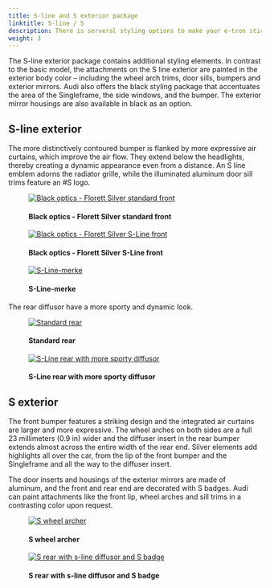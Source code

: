 ```yaml
---
title: S-line and S exterior package
linktitle: S-line / S
description: There is serveral styling options to make your e-tron stick out from the growd
weight: 3
---
```

<!-- markdownlint-disable MD033 -->

The S-line exterior package contains additional styling elements. In contrast to the basic model, the attachments on the S line exterior are
painted in the exterior body color – including the wheel arch trims, door sills, bumpers and exterior mirrors. Audi also offers the black styling package that accentuates the area of the Singleframe, the side windows, and the bumper. The exterior mirror housings are also available in black as an option.

## S-line exterior

The more distinctively contoured bumper is flanked by more expressive air curtains, which improve the air flow. They
extend below the headlights, thereby creating a dynamic appearance even from a distance. An S line emblem adorns the radiator grille, while the
illuminated aluminum door sill trims feature an #S logo.

<figure>
    <a href="https://media.electrichasgoneaudi.net/multimedia/models/e-tron/exterior/s-line/blackoptics_florett.jpg">
        <img src="https://media.electrichasgoneaudi.net/multimedia/models/e-tron/exterior/s-line/blackoptics_floretts.jpg" alt="Black optics - Florett Silver standard front" title="Black optics - Florett Silver standard front">
    </a>
    <figcaption><h4>Black optics - Florett Silver standard front</h4></figcaption>
</figure>

<figure>
    <a href="https://media.electrichasgoneaudi.net/multimedia/models/e-tron/exterior/s-line/blackoptics_florett_sline.jpg">
        <img src="https://media.electrichasgoneaudi.net/multimedia/models/e-tron/exterior/s-line/blackoptics_florett_slines.jpg" alt="Black optics - Florett Silver S-Line front" title="Black optics - Florett Silver S-Line front">
    </a>
    <figcaption><h4>Black optics - Florett Silver S-Line front</h4></figcaption>
</figure>

<figure>
    <a href="https://media.electrichasgoneaudi.net/multimedia/models/e-tron/exterior/s-line/slinebadge.jpg">
        <img src="https://media.electrichasgoneaudi.net/multimedia/models/e-tron/exterior/s-line/slinebadges.jpg" alt="S-Line-merke" title="S-Line-merke">
    </a>
    <figcaption><h4>S-Line-merke</h4></figcaption>
</figure>

The rear diffusor have a more sporty and dynamic look.

<figure>
    <a href="https://media.electrichasgoneaudi.net/multimedia/models/e-tron/exterior/s-line/rear-standard.jpg">
        <img src="https://media.electrichasgoneaudi.net/multimedia/models/e-tron/exterior/s-line/rear-standards.jpg"
        alt="Standard rear" title="Standard rear">
    </a>
    <figcaption><h4>Standard rear</h4></figcaption>
</figure>

<figure>
    <a href="https://media.electrichasgoneaudi.net/multimedia/models/e-tron/exterior/s-line/rear-sline.jpg">
        <img src="https://media.electrichasgoneaudi.net/multimedia/models/e-tron/exterior/s-line/rear-slines.jpg"
        alt="S-Line rear with more sporty diffusor" title="S-Line rear with more sporty diffusor">
    </a>
    <figcaption><h4>S-Line rear with more sporty diffusor</h4></figcaption>
</figure>

## S exterior

 The front bumper features a striking design and the integrated air curtains are larger and more expressive. The wheel arches on both sides are a full 23 millimeters (0.9 in) wider and
 the diffuser insert in the rear bumper extends almost across the entire width of the rear end. Silver elements add highlights all over the car, from the lip of the front bumper and the
 Singleframe and all the way to the diffuser insert.
 
 The door inserts and housings of the exterior mirrors are made of aluminum, and the front and rear end are decorated with S badges. Audi can paint attachments like the front lip, wheel arches and sill trims in a contrasting color upon request.

<figure>
    <a href="https://media.electrichasgoneaudi.net/multimedia/models/e-tron/exterior/s-line/swheelarcher.jpg">
        <img src="https://media.electrichasgoneaudi.net/multimedia/models/e-tron/exterior/s-line/swheelarchers.jpg"
        alt="S wheel archer" title="S wheel archer">
    </a>
    <figcaption><h4>S wheel archer</h4></figcaption>
</figure>

<figure>
    <a href="https://media.electrichasgoneaudi.net/multimedia/models/e-tron/exterior/s-line/srear.jpg">
        <img src="https://media.electrichasgoneaudi.net/multimedia/models/e-tron/exterior/s-line/srears.jpg"
        alt="S rear with s-line diffusor and S badge" title="S rear with s-line diffusor and S badge">
    </a>
    <figcaption><h4>S rear with s-line diffusor and S badge</h4></figcaption>
</figure>
